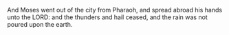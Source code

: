 And Moses went out of the city from Pharaoh, and spread abroad his hands unto the LORD: and the thunders and hail ceased, and the rain was not poured upon the earth.
